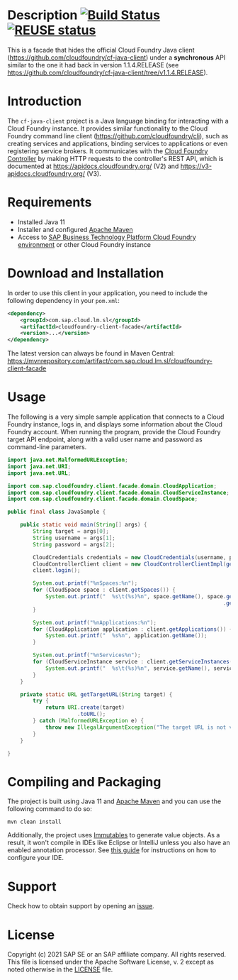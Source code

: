# Description [![Build Status](https://travis-ci.com/SAP/cf-java-client-sap.svg?branch=master)](https://travis-ci.org/SAP/cf-java-client-sap) [![REUSE status](https://api.reuse.software/badge/github.com/SAP/cf-java-client-sap)](https://api.reuse.software/info/github.com/SAP/cf-java-client-sap)

This is a facade that hides the official Cloud Foundry Java client (https://github.com/cloudfoundry/cf-java-client) under a **synchronous** API similar to the one it had back in version 1.1.4.RELEASE (see https://github.com/cloudfoundry/cf-java-client/tree/v1.1.4.RELEASE).

# Introduction

The `cf-java-client` project is a Java language binding for interacting with a Cloud Foundry instance. It provides similar functionality to the Cloud Foundry command line client (https://github.com/cloudfoundry/cli), such as creating services and applications, binding services to applications or even registering service brokers. It communicates with the [Cloud Foundry Controller](https://docs.cloudfoundry.org/concepts/architecture/cloud-controller.html) by making HTTP requests to the controller's REST API, which is documented at https://apidocs.cloudfoundry.org/ (V2) and https://v3-apidocs.cloudfoundry.org/ (V3).

# Requirements
* Installed Java 11 
* Installer and configured [Apache Maven](http://maven.apache.org/)
* Access to [SAP Business Technology Platform Cloud Foundry environment](https://sap.com/products/business-technology-platform.html) or other Cloud Foundry instance

# Download and Installation

In order to use this client in your application, you need to include the following dependency in your `pom.xml`:

```xml
<dependency>
    <groupId>com.sap.cloud.lm.sl</groupId>
    <artifactId>cloudfoundry-client-facade</artifactId>
    <version>...</version>
</dependency>
```
The latest version can always be found in Maven Central: https://mvnrepository.com/artifact/com.sap.cloud.lm.sl/cloudfoundry-client-facade

# Usage

The following is a very simple sample application that connects to a Cloud Foundry instance, logs in, and displays some information about the Cloud Foundry account. When running the program, provide the Cloud Foundry target API endpoint, along with a valid user name and password as command-line parameters.

```java
import java.net.MalformedURLException;
import java.net.URI;
import java.net.URL;

import com.sap.cloudfoundry.client.facade.domain.CloudApplication;
import com.sap.cloudfoundry.client.facade.domain.CloudServiceInstance;
import com.sap.cloudfoundry.client.facade.domain.CloudSpace;

public final class JavaSample {

    public static void main(String[] args) {
        String target = args[0];
        String username = args[1];
        String password = args[2];

        CloudCredentials credentials = new CloudCredentials(username, password);
        CloudControllerClient client = new CloudControllerClientImpl(getTargetURL(target), credentials);
        client.login();

        System.out.printf("%nSpaces:%n");
        for (CloudSpace space : client.getSpaces()) {
            System.out.printf("  %s\t(%s)%n", space.getName(), space.getOrganization()
                                                                    .getName());
        }

        System.out.printf("%nApplications:%n");
        for (CloudApplication application : client.getApplications()) {
            System.out.printf("  %s%n", application.getName());
        }

        System.out.printf("%nServices%n");
        for (CloudServiceInstance service : client.getServiceInstances()) {
            System.out.printf("  %s\t(%s)%n", service.getName(), service.getLabel());
        }
    }

    private static URL getTargetURL(String target) {
        try {
            return URI.create(target)
                      .toURL();
        } catch (MalformedURLException e) {
            throw new IllegalArgumentException("The target URL is not valid: " + e.getMessage());
        }
    }

}
```

# Compiling and Packaging

The project is built using Java 11 and [Apache Maven](http://maven.apache.org/) and you can use the following command to do so:

```shell
mvn clean install
```

Additionally, the project uses [Immutables](https://immutables.github.io/) to generate value objects. As a result, it won't compile in IDEs like Eclipse or IntelliJ unless you also have an enabled annotation processor. See [this guide](https://immutables.github.io/apt.html) for instructions on how to configure your IDE.

# Support
Check how to obtain support by opening an [issue](CONTRIBUTING.md#report-an-issue).

# License
Copyright (c) 2021 SAP SE or an SAP affiliate company. All rights reserved.
This file is licensed under the Apache Software License, v. 2 except as noted otherwise in the [LICENSE](LICENSE) file.